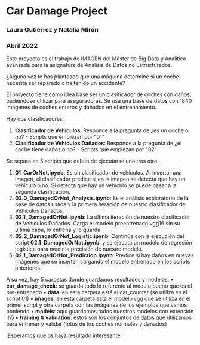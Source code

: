 # Car Damage Project

### Laura Gutiérrez y Natalia Mirón
### Abril 2022

Este proyecto es el trabajo de IMAGEN del Máster de Big Data y Analítica avanzada para la asignatura de Análisis de Datos no Estructurados.

¿Alguna vez te has planteado que una máquina determine si un coche necesita ser reparado o ha tenido un accidente?

El proyecto tiene como idea base ser un clasificador de coches con daños, pudiéndose utilizar para aseguradoras.
Se usa una base de datos con 1840 imágenes de coches enteros y dañados en el entrenamiento.

Hay dos clasificadores:
1. **Clasificador de Vehículos**: Responde a la pregunta de ¿es un coche o no? - Scripts que empiezan por "01"
3. **Clasificador de Vehículos Dañados**: Responde a la pregunta de ¿el coche tiene daños o no? - Scripts que empiezan por "02"


Se separa en 5 scripts que deben de ejecutarse uno tras otro.

  1. **01_CarOrNot.ipynb**: Es un clasificador de vehículos. Al insertar una imagen, el clasificador predice si en la imagen se detecta que hay un vehículo o no. Si detecta que hay un vehículo se puede pasar a la segunda clasificación.
  2. **02.0_DamagedOrNot_Analysis.ipynb**: Es el análisis exploratorio de la base de datos usada y la primera iteración de nuestro clasificador de Vehículos Dañados.
  3. **02.1_DamagedOrNot.ipynb**: La última iteración de nuestro clasificador de Vehículos Dañados. Carga el modelo preentrenado vgg16 sin su última capa, lo entrena y lo guarda.
  4. **02.2_DamagedOrNot_Logistic.ipynb**: Continúa con la ejecución del script **02.1_DamagedOrNot.ipynb**, y se ejecuta un modelo de regresión logística para medir la precisión de nuestro modelo.
  5. **02.1_DamagedOrNot_Prediction.ipynb**: Predice si hay daños en nuevas imágenes que se inserten cargando el modelo entrenado en los scripts anteriores. 


A su vez, hay 5 carpetas donde guardamos resultados y modelos:
•	**car_damage_check**: se guarda todo lo referente al modelo bueno que es el pre-entrenado
•	**data**: en esta carpeta está el cat_counter (se utiliza en el script 01)
•	**images**: en esta carpeta está el modelo vgg que se utiliza en el primer script y otra carpeta con las imágenes de los ejemplos que vamos poniendo
•	**models**: aquí guardamos todos nuestros modelos con extensión .h5
•	**training & validation**: estos son los conjuntos de datos que utilizamos para entrenar y validar (fotos de los coches normales y dañados)


¡Esperamos que os haya resultado interesante!
